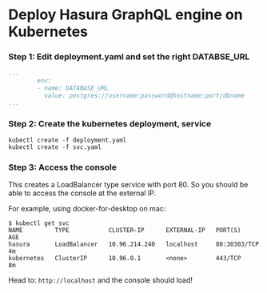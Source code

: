 # Deploy Hasura GraphQL engine on Kubernetes

### Step 1: Edit deployment.yaml and set the right DATABSE_URL

```yaml
...
        env:
        - name: DATABASE_URL
          value: postgres://username:password@hostname:port/dbname
...
```

### Step 2: Create the kubernetes deployment, service

```
kubectl create -f deployment.yaml
kubectl create -f svc.yaml
```

### Step 3: Access the console
This creates a LoadBalancer type service with port 80. So you should be able to
access the console at the external IP.

For example, using docker-for-desktop on mac:

```
$ kubectl get svc
NAME         TYPE           CLUSTER-IP      EXTERNAL-IP   PORT(S)        AGE
hasura       LoadBalancer   10.96.214.240   localhost     80:30303/TCP   4m
kubernetes   ClusterIP      10.96.0.1       <none>        443/TCP        8m
```

Head to: `http://localhost` and the console should load!
